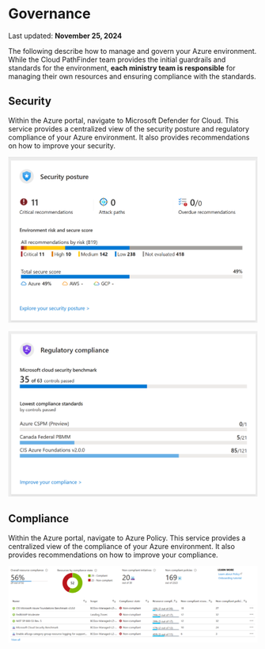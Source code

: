 # Governance

Last updated: **November 25, 2024**

The following describe how to manage and govern your Azure environment. While the Cloud PathFinder team provides the initial guardrails and standards for the environment, **each ministry team is responsible** for managing their own resources and ensuring compliance with the standards.

## Security

Within the Azure portal, navigate to Microsoft Defender for Cloud. This service provides a centralized view of the security posture and regulatory compliance of your Azure environment. It also provides recommendations on how to improve your security.

![Defender for Cloud Security Posture](../images/defender-for-cloud-security-posture.png "Defender for Cloud Security Posture")

![Defender for Cloud Regulatory Compliance](../images/defender-for-cloud-regulatory-compliance.png "Defender for Cloud Regulatory Compliance")

## Compliance

Within the Azure portal, navigate to Azure Policy. This service provides a centralized view of the compliance of your Azure environment. It also provides recommendations on how to improve your compliance.

![Azure Policy Overview](../images/azure-policy-overview.png "Azure Policy Overview")
